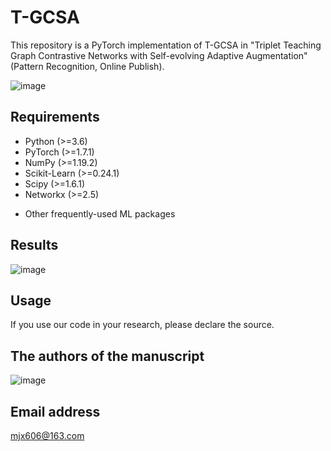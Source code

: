 # T-GCSA
This repository is a PyTorch implementation of T-GCSA in "Triplet Teaching Graph Contrastive Networks with Self-evolving Adaptive Augmentation" (Pattern Recognition, Online Publish).

![image](https://github.com/PaperMiao/T-GCSA/assets/130887297/d875c6a6-9c32-4268-916b-e30b81f2787f)

## Requirements
+ Python (>=3.6)
+ PyTorch (>=1.7.1)
+ NumPy (>=1.19.2)
+ Scikit-Learn (>=0.24.1)
+ Scipy (>=1.6.1)
+ Networkx (>=2.5)
* Other frequently-used ML packages

## Results
![image](https://github.com/PaperMiao/T-GCSA/assets/130887297/39d3a005-f6e1-466f-8508-c7ae0b00e957)

## Usage
If you use our code in your research, please declare the source.

## The authors of the manuscript
![image](https://github.com/PaperMiao/T-GCSA/assets/130887297/a7871aae-0271-4725-9eef-efef0ac5c2b0)

## Email address
mjx606@163.com
